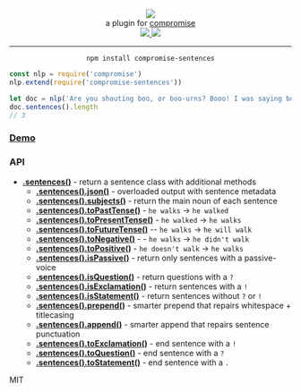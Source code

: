 <div align="center">
  <img src="https://cloud.githubusercontent.com/assets/399657/23590290/ede73772-01aa-11e7-8915-181ef21027bc.png" />

  <div>a plugin for <a href="https://github.com/spencermountain/compromise/">compromise</a></div>
  
  <!-- npm version -->
  <a href="https://npmjs.org/package/compromise-sentences">
    <img src="https://img.shields.io/npm/v/compromise-sentences.svg?style=flat-square" />
  </a>
  
  <!-- file size -->
  <a href="https://unpkg.com/compromise-sentences/builds/compromise-sentences.min.js">
    <img src="https://badge-size.herokuapp.com/spencermountain/compromise/master/plugins/sentences/builds/compromise-sentences.min.js" />
  </a>
   <hr/>
</div>

<div align="center">
  <code>npm install compromise-sentences</code>
</div>

```js
const nlp = require('compromise')
nlp.extend(require('compromise-sentences'))

let doc = nlp('Are you shouting boo, or boo-urns? Booo! I was saying boo-urns.')
doc.sentences().length
// 3
```

### [Demo](https://observablehq.com/@spencermountain/compromise-sentences)

### API

- **[.sentences()](#)** - return a sentence class with additional methods
  - **[.sentences().json()](#)** - overloaded output with sentence metadata
  - **[.sentences().subjects()](#)** - return the main noun of each sentence
  - **[.sentences().toPastTense()](#)** - `he walks` -> `he walked`
  - **[.sentences().toPresentTense()](#)** - `he walked` -> `he walks`
  - **[.sentences().toFutureTense()](#)** -- `he walks` -> `he will walk`
  - **[.sentences().toNegative()](#)** - - `he walks` -> `he didn't walk`
  - **[.sentences().toPositive()](#)** - `he doesn't walk` -> `he walks`
  - **[.sentences().isPassive()](#)** - return only sentences with a passive-voice
  - **[.sentences().isQuestion()](#)** - return questions with a `?`
  - **[.sentences().isExclamation()](#)** - return sentences with a `!`
  - **[.sentences().isStatement()](#)** - return sentences without `?` or `!`
  - **[.sentences().prepend()](#)** - smarter prepend that repairs whitespace + titlecasing
  - **[.sentences().append()](#)** - smarter append that repairs sentence punctuation
  - **[.sentences().toExclamation()](#)** - end sentence with a `!`
  - **[.sentences().toQuestion()](#)** - end sentence with a `?`
  - **[.sentences().toStatement()](#)** - end sentence with a `.`
    <!-- - **[.sentences().toContinuous()](#)** - -->

MIT
